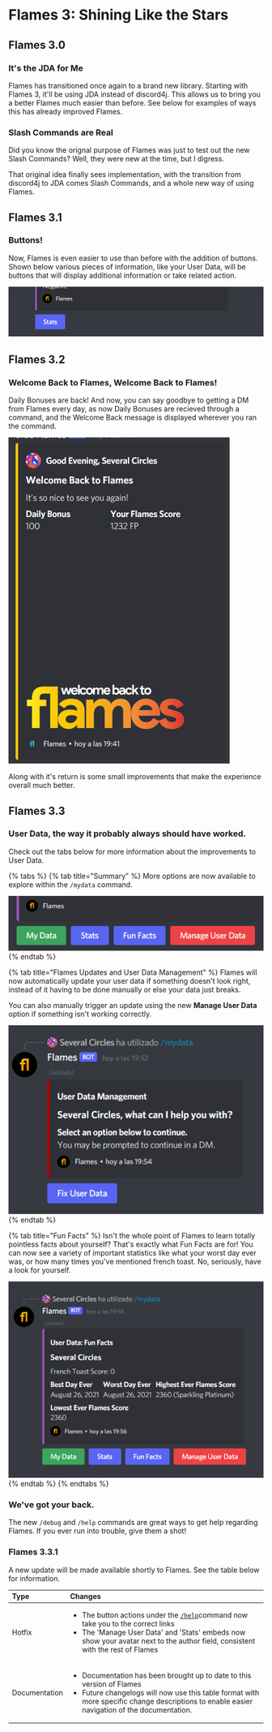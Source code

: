 # Flames 3: Shining Like the Stars

## Flames 3.0

### It's the JDA for Me

Flames has transitioned once again to a brand new library. Starting with Flames 3, it'll be using JDA instead of discord4j. This allows us to bring you a better Flames much easier than before. See below for examples of ways this has already improved Flames.

### Slash Commands are Real

Did you know the orignal purpose of Flames was just to test out the new Slash Commands? Well, they were new at the time, but I digress.

That original idea finally sees implementation, with the transition from discord4j to JDA comes Slash Commands, and a whole new way of using Flames.



## Flames 3.1

### Buttons!

Now, Flames is even easier to use than before with the addition of buttons. Shown below various pieces of information, like your User Data, will be buttons that will display additional information or take related action.

![Buttons on the My Data command](../.gitbook/assets/imagen%20%286%29.png)

## Flames 3.2

### Welcome Back to Flames, Welcome Back to Flames!

Daily Bonuses are back! And now, you can say goodbye to getting a DM from Flames every day, as now Daily Bonuses are recieved through a command, and the Welcome Back message is displayed wherever you ran the command.

![Welcome Back to Flames!](../.gitbook/assets/imagen%20%288%29.png)

Along with it's return is some small improvements that make the experience overall much better.

## Flames 3.3

### User Data, the way it probably always should have worked.

Check out the tabs below for more information about the improvements to User Data.

{% tabs %}
{% tab title="Summary" %}
More options are now available to explore within the `/mydata` command. 

![A preview of the new options](../.gitbook/assets/imagen%20%282%29.png)
{% endtab %}

{% tab title="Flames Updates and User Data Management" %}
Flames will now automatically update your user data if something doesn't look right, instead of it having to be done manually or else your data just breaks.

You can also manually trigger an update using the new **Manage User Data** option if something isn't working correctly.

![The new Data Management UI](../.gitbook/assets/imagen%20%285%29.png)
{% endtab %}

{% tab title="Fun Facts" %}
Isn't the whole point of Flames to learn totally pointless facts about yourself? That's exactly what Fun Facts are for! You can now see a variety of important statistics like what your worst day ever was, or how many times you've mentioned french toast. No, seriously, have a look for yourself.

![Mmmmm, French Toast](../.gitbook/assets/imagen%20%289%29.png)
{% endtab %}
{% endtabs %}

### We've got your back.

The new `/debug` and `/help` commands are great ways to get help regarding Flames. If you ever run into trouble, give them a shot!

### Flames 3.3.1

A new update will be made available shortly to Flames. See the table below for information.

<table>
  <thead>
    <tr>
      <th style="text-align:left">Type</th>
      <th style="text-align:left">Changes</th>
    </tr>
  </thead>
  <tbody>
    <tr>
      <td style="text-align:left">Hotfix</td>
      <td style="text-align:left">
        <ul>
          <li>The button actions under the <a href="../commands/help-and-general.md#help"><code>/help</code></a>command
            now take you to the correct links</li>
          <li>The &apos;Manage User Data&apos; and &apos;Stats&apos; embeds now show
            your avatar next to the author field, consistent with the rest of Flames</li>
        </ul>
      </td>
    </tr>
    <tr>
      <td style="text-align:left">Documentation</td>
      <td style="text-align:left">
        <ul>
          <li>Documentation has been brought up to date to this version of Flames</li>
          <li>Future changelogs will now use this table format with more specific change
            descriptions to enable easier navigation of the documentation.</li>
        </ul>
      </td>
    </tr>
  </tbody>
</table>

